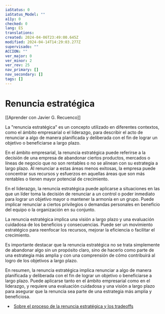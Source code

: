 ```yaml
---
iaStatus: 0
iaStatus_Model: ""
a11y: 0
checked: 0
lang: ES
translations: 
created: 2024-04-06T23:49:00.645Z
modified: 2024-04-14T14:29:03.277Z
supervisado: ""
ACCION: ""
ver_major: 0
ver_minor: 2
ver_rev: 25
nav_primary: []
nav_secondary: []
tags: []
---
```

# Renuncia estratégica

[[Aprender con Javier G. Recuenco]]

La "renuncia estratégica" es un concepto utilizado en diferentes contextos, como el ámbito empresarial o el liderazgo, para describir el acto de renunciar a algo de manera planificada y deliberada con el fin de lograr un objetivo o beneficiarse a largo plazo.

En el ámbito empresarial, la renuncia estratégica puede referirse a la decisión de una empresa de abandonar ciertos productos, mercados o líneas de negocio que no son rentables o no se alinean con su estrategia a largo plazo. Al renunciar a estas áreas menos exitosas, la empresa puede concentrar sus recursos y esfuerzos en aquellas áreas que son más rentables o tienen mayor potencial de crecimiento.

En el liderazgo, la renuncia estratégica puede aplicarse a situaciones en las que un líder toma la decisión de renunciar a un control o poder inmediato para lograr un objetivo mayor o mantener la armonía en un grupo. Puede implicar renunciar a ciertos privilegios o demandas personales en beneficio del equipo o la organización en su conjunto.

La renuncia estratégica implica una visión a largo plazo y una evaluación cuidadosa de los beneficios y consecuencias. Puede ser un movimiento estratégico para reenfocar los recursos, mejorar la eficiencia o facilitar el crecimiento.

Es importante destacar que la renuncia estratégica no se trata simplemente de abandonar algo sin un propósito claro, sino de hacerlo como parte de una estrategia más amplia y con una comprensión de cómo contribuirá al logro de los objetivos a largo plazo.

En resumen, la renuncia estratégica implica renunciar a algo de manera planificada y deliberada con el fin de lograr un objetivo o beneficiarse a largo plazo. Puede aplicarse tanto en el ámbito empresarial como en el liderazgo, y requiere una evaluación cuidadosa y una visión a largo plazo para asegurar que la renuncia sea parte de una estrategia más amplia y beneficiosa.

*  [Sobre el proceso de la renuncia estratégica y los tradeoffs](https://twitter.com/Recuenco/status/1642053701933178880?s=20)
